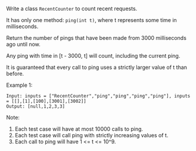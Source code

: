 Write a class `RecentCounter` to count recent requests.

It has only one method: `ping(int t)`, where t represents some time in milliseconds.

Return the number of pings that have been made from 3000 milliseconds ago until now.

Any ping with time in [t - 3000, t] will count, including the current ping.

It is guaranteed that every call to ping uses a strictly larger value of t than before.

 

Example 1:
```
Input: inputs = ["RecentCounter","ping","ping","ping","ping"], inputs = [[],[1],[100],[3001],[3002]]
Output: [null,1,2,3,3]
``` 

Note:

1. Each test case will have at most 10000 calls to ping.
2. Each test case will call ping with strictly increasing values of t.
3. Each call to ping will have 1 <= t <= 10^9.